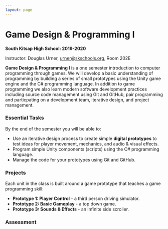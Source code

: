 ```yaml
---
layout: page
---
```


# Game Design & Programming I
**South Kitsap High School: 2019-2020**

Instructor: Douglas Urner, urner@skschools.org, Room 202E

**Game Design & Programming I** is a one semester introduction to computer programming through games. We will develop a basic understanding of programming by building a series of small prototypes using the Unity game engine and the C# programming language. In addition to game programming we also learn modern software development practices including source code management using Git and GitHub, pair programming and particpating on a development team, iterative design, and project management.

### Essential Tasks

By the end of the semester you will be able to:

* Use an iterative design process to create simple **digital prototypes** to test ideas for player movement, mechanics, and audio & visual effects.
* Program simple Unity components (scripts) using the C# programming language.
* Manage the code for your prototypes using Git and GitHub.

### Projects

Each unit in the class is built around a game prototype that teaches a game programming skill:

* **Prototype 1: Player Control** - a third person driving simulator.
* **Prototype 2: Basic Gameplay** - a top down game.
* **Prototype 3: Sounds & Effects** - an infinite side scroller.

### Assessment
